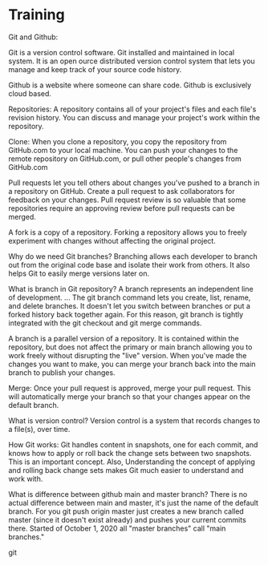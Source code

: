 # Training
Git and Github:

Git is a version control software. Git installed and maintained in local system. It is an open ource distributed version control system that lets you manage and keep track of your source code history.

Github is a website where someone can share code. Github is exclusively cloud based.

Repositories: A repository contains all of your project's files and each file's revision history. You can discuss and manage your project's work within the repository.

Clone: When you clone a repository, you copy the repository from GitHub.com to your local machine. You can push your changes to the remote repository on GitHub.com, or pull other people's changes from GitHub.com

 Pull requests let you tell others about changes you've pushed to a branch in a repository on GitHub. Create a pull request to ask collaborators for feedback on your changes. Pull request review is so valuable that some repositories require an approving review before pull requests can be merged.

A fork is a copy of a repository. Forking a repository allows you to freely experiment with changes without affecting the original project.

Why do we need Git branches?
Branching allows each developer to branch out from the original code base and isolate their work from others. It also helps Git to easily merge versions later on. 

What is branch in Git repository?
A branch represents an independent line of development. ... The git branch command lets you create, list, rename, and delete branches. It doesn't let you switch between branches or put a forked history back together again. For this reason, git branch is tightly integrated with the git checkout and git merge commands. 

A branch is a parallel version of a repository. It is contained within the repository, but does not affect the primary or main branch allowing you to work freely without disrupting the "live" version. When you've made the changes you want to make, you can merge your branch back into the main branch to publish your changes.

Merge: Once your pull request is approved, merge your pull request. This will automatically merge your branch so that your changes appear on the default branch.

What is version control?
Version control is a system that records changes to a file(s), over time.

How Git works:
Git handles content in snapshots, one for each commit, and knows how to apply or roll back the change sets between two snapshots. This is an important concept. Also, Understanding the concept of applying and rolling back change sets makes Git much easier to understand and work with.

What is difference between github main and master branch?
There is no actual difference between main and master, it's just the name of the default branch. For you git push origin master just creates a new branch called master (since it doesn't exist already) and pushes your current commits there.
Started of October 1, 2020 all "master branches" call "main branches."

git
